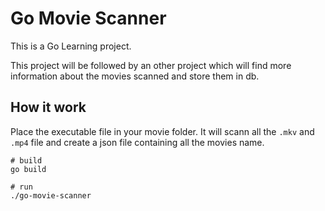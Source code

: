 # Go Movie Scanner

This is a Go Learning project.

This project will be followed by an other project which will find more information about the movies scanned and store them in db.

## How it work

Place the executable file in your movie folder. It will scann all the `.mkv` and `.mp4` file and create a json file containing all the movies name.

```shell
# build
go build

# run
./go-movie-scanner
```
